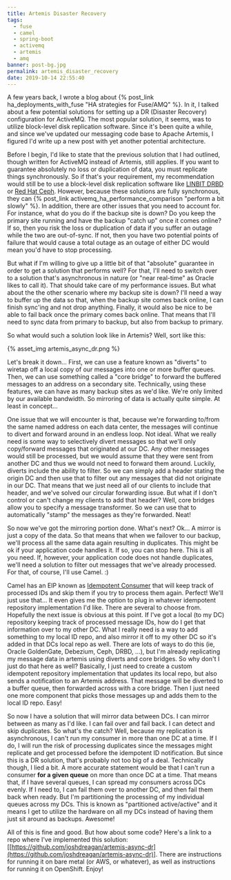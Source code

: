 ```yaml
---
title: Artemis Disaster Recovery
tags:
  - fuse
  - camel
  - spring-boot
  - activemq
  - artemis
  - amq
banner: post-bg.jpg
permalink: artemis_disaster_recovery
date: 2019-10-14 22:55:40
---
```



A few years back, I wrote a blog about {% post_link ha_deployments_with_fuse "HA strategies for Fuse/AMQ" %}. In it, I talked about a few potential solutions for setting up a DR (Disaster Recovery) configuration for ActiveMQ. The most popular solution, it seems, was to utilize block-level disk replication software. Since it's been quite a while, and since we've updated our messaging code base to Apache Artemis, I figured I'd write up a new post with yet another potential architecture.<!-- more -->

Before I begin, I'd like to state that the previous solution that I had outlined, though written for ActiveMQ instead of Artemis, still applies. If you want to guarantee absolutely no loss or duplication of data, you must replicate things synchronously. So if that's your requirement, my recommendation would still be to use a block-level disk replication software like [LINBIT DRBD](https://www.linbit.com/en/configuring-an-hadr-apache-activemq-cluster/) or [Red Hat Ceph](https://access.redhat.com/documentation/en-us/red_hat_amq/7.5/html/configuring_amq_broker/configuring-fault-tolerant-system-configuring). However, because these solutions are fully synchronous, they can {% post_link activemq_ha_performance_comparison "perform a bit slowly" %}. In addition, there are other issues that you need to account for. For instance, what do you do if the backup site is down? Do you keep the primary site running and have the backup "catch up" once it comes online? If so, then you risk the loss or duplication of data if you suffer an outage while the two are out-of-sync. If not, then you have two potential points of failure that would cause a total outage as an outage of either DC would mean you'd have to stop processing.

But what if I'm willing to give up a little bit of that "absolute" guarantee in order to get a solution that performs well? For that, I'll need to switch over to a solution that's asynchronous in nature (or "near real-time" as Oracle likes to call it). That should take care of my performance issues. But what about the the other scenario where my backup site is down? I'll need a way to buffer up the data so that, when the backup site comes back online, I can finish sync'ing and not drop anything. Finally, it would also be nice to be able to fail back once the primary comes back online. That means that I'll need to sync data from primary to backup, but also from backup to primary.

So what would such a solution look like in Artemis? Well, sort like this:

{% asset_img artemis_async_dr.png %}

Let's break it down... First, we can use a feature known as "diverts" to wiretap off a local copy of our messages into one or more buffer queues. Then, we can use something called a "core bridge" to forward the buffered messages to an address on a secondary site. Technically, using these features, we can have as many backup sites as we'd like. We're only limited by our available bandwidth. So mirroring of data is actually quite simple. At least in concept...

One issue that we will encounter is that, because we're forwarding to/from the same named address on each data center, the messages will continue to divert and forward around in an endless loop. Not ideal. What we really need is some way to selectively divert messages so that we'll only copy/forward messages that originated at our DC. Any other messages would still be processed, but we would assume that they were sent from another DC and thus we would not need to forward them around. Luckily, diverts include the ability to filter. So we can simply add a header stating the origin DC and then use that to filter out any messages that did not originate in our DC. That means that we just need all of our clients to include that header, and we've solved our circular forwarding issue. But what if I don't control or can't change my clients to add that header? Well, core bridges allow you to specify a message transformer. So we can use that to automatically "stamp" the messages as they're forwarded. Neat!

So now we've got the mirroring portion done. What's next? Ok... A mirror is just a copy of the data. So that means that when we failover to our backup, we'll process all the same data again resulting in duplicates. This might be ok if your application code handles it. If so, you can stop here. This is all you need. If, however, your application code does not handle duplicates, we'll need a solution to filter out messages that we've already processed. For that, of course, I'll use Camel. :)

Camel has an EIP known as [Idempotent Consumer](https://camel.apache.org/manual/latest/idempotentConsumer-eip.html) that will keep track of processed IDs and skip them if you try to process them again. Perfect! We'll just use that... It even gives me the option to plug in whatever idempotent repository implementation I'd like. There are several to choose from. Hopefully the next issue is obvious at this point. If I've got a local (to my DC) repository keeping track of processed message IDs, how do I get that information over to my other DC. What I really need is a way to add something to my local ID repo, and also mirror it off to my other DC so it's added in that DCs local repo as well. There are lots of ways to do this (ie, Oracle GoldenGate, Debezium, Ceph, DRBD, ...), but I'm already replicating my message data in artemis using diverts and core bridges. So why don't I just do that here as well? Basically, I just need to create a custom idempotent repository implementation that updates its local repo, but also sends a notification to an Artemis address. That message will be diverted to a buffer queue, then forwarded across with a core bridge. Then I just need one more component that picks those messages up and adds them to the local ID repo. Easy!

So now I have a solution that will mirror data between DCs. I can mirror between as many as I'd like. I can fail over and fail back. I can detect and skip duplicates. So what's the catch? Well, because my replication is asynchronous, I can't run my consumer in more than one DC at a time. If I do, I will run the risk of processing duplicates since the messages might replicate and get processed before the idempotent ID notification. But since this is a DR solution, that's probably not too big of a deal. Technically though, I lied a bit. A more accurate statement would be that I can't run a consumer __for a given queue__ on more than once DC at a time. That means that, if I have several queues, I can spread my consumers across DCs evenly. If I need to, I can fail them over to another DC, and then fail them back when ready. But I'm partitioning the processing of my individual queues across my DCs. This is known as "partitioned active/active" and it means I get to utilize the hardware on all my DCs instead of having them just sit around as backups. Awesome!

All of this is fine and good. But how about some code? Here's a link to a repo where I've implemented this solution: [[https://github.com/joshdreagan/artemis-async-dr](https://github.com/joshdreagan/artemis-async-dr)]. There are instructions for running it on bare metal (or AWS, or whatever), as well as instructions for running it on OpenShift. Enjoy!
